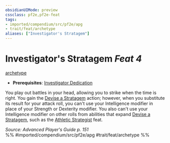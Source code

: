 ```yaml
---
obsidianUIMode: preview
cssclass: pf2e,pf2e-feat
tags:
- imported/compendium/src/pf2e/apg
- trait/feat/archetype
aliases: ["Investigator's Stratagem"]
---
```

# Investigator's Stratagem  *Feat 4*  
[archetype](archetype.md)  

- **Prerequisites**: [Investigator Dedication](investigator-dedication-apg.md)

You play out battles in your head, allowing you to strike when the time is right. You gain the [Devise a Stratagem](devise-a-stratagem-apg.md) action; however, when you substitute its result for your attack roll, you can't use your Intelligence modifier in place of your Strength or Dexterity modifier. You also can't use your Intelligence modifier on other rolls from abilities that expand [Devise a Stratagem](devise-a-stratagem-apg.md), such as the [Athletic Strategist](athletic-strategist-apg.md) feat.

*Source: Advanced Player's Guide p. 151*  
%% #imported/compendium/src/pf2e/apg #trait/feat/archetype %%